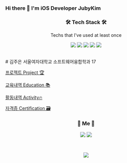 ### Hi there 👋 I'm iOS Developer JubyKim


<h3 align="center">🛠 Tech Stack 🛠</h3>

<p align="center"> Techs that I've used at least once </p>

<p align="center">
<img src="https://img.shields.io/badge/Python-3766AB?style=flat-square&logo=Python&logoColor=white"/></a>
<img src="https://img.shields.io/badge/Java-007396?style=flat-square&logo=Java&logoColor=white"/></a> 
<img src="https://img.shields.io/badge/C++-00599C?style=flat-square&logo=C%2B%2B&logoColor=white"/></a>
<img src="https://img.shields.io/badge/Mysql-E6B91E?style=flat-square&logo=MySql&logoColor=white"/></a>
<img src="https://img.shields.io/badge/Swift-F05138?style=flat-square&logo=Swift&logoColor=white"/></a>


</p>

<br>

<div>
# 김주은
서울여자대학교 소프트웨어융합학과 17

[프로젝트 Project 🏆](https://www.notion.so/1c3c2da97dc54e2ca933e0ab5fe8f68b)

[교육내역 Education 📚 ](https://www.notion.so/b9b7f6e4b62a4036abe1216f7061f8e9)

[활동내역 Activity🔥](https://www.notion.so/0cb37ff786ba4766bf7d9041b45c75d9)

[자격증 Certification 🗃️](https://www.notion.so/f0f125a8238746b6b5300636173c6776)
  
</div>


<h3 align="center"> 🧸 Me 🧸 </h3>
<p align="center">
  <a href="https://boiled-crowley-c85.notion.site/b49e5bcdffa3461091327a00744d4fe9"><img src="https://img.shields.io/badge/Notion-000000?style=flat-square&logo=Notion&logoColor=white&link=https://boiled-crowley-c85.notion.site/b49e5bcdffa3461091327a00744d4fe9"/></a>
  <a href="mailto:uon9816@naver.com"><img src="https://img.shields.io/badge/mail-d14836?style=flat-square&logo=mail&logoColor=white&link=uon9816@naver.com"/></a>
</p>
<br>


<p align="center">
  <a href="https://hits.seeyoufarm.com"><img src="https://hits.seeyoufarm.com/api/count/incr/badge.svg?url=https%3A%2F%2Fgithub.com%2FJubyKim&count_bg=%23ED6DA3&title_bg=%2386757E&icon=github.svg&icon_color=%23E1DEDE&title=hits&edge_flat=false"/></a>
</p>
